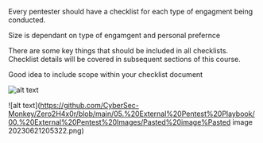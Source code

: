 Every pentester should have a checklist for each type of engagment being conducted.

Size is dependant on type of engamgent and personal prefernce

There are some key things that should be included in all checklists. Checklist details will be covered in subsequent sections of this course.

Good idea to include scope within your checklist document

![alt text](https://github.com/CyberSec-Monkey/Zero2H4x0r/blob/main/05.%20External%20Pentest%20Playbook/00.%20External%20Pentest%20Images/Pasted%20image%20230621204902.png)

![alt text](https://github.com/CyberSec-Monkey/Zero2H4x0r/blob/main/05.%20External%20Pentest%20Playbook/00.%20External%20Pentest%20Images/Pasted%20image%Pasted image 20230621205322.png)


